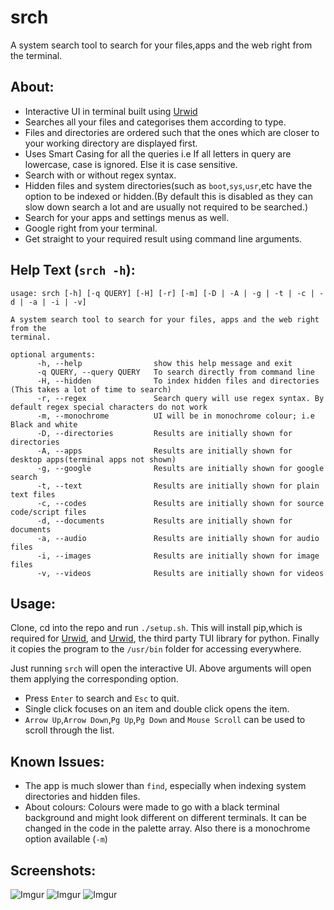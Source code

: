 # srch
A system search tool to search for your files,apps and the web right from the terminal.	

## About:
* Interactive UI in terminal built using [Urwid](http://urwid.org/index.html)
*	Searches all your files and categorises them according to type.
* Files and directories are ordered such that the ones which are closer to your working directory are displayed first.
* Uses Smart Casing for all the queries i.e If all letters in query are lowercase, case is ignored. Else it is case sensitive.
* Search with or without regex syntax.
* Hidden files and system directories(such as ```boot```,```sys```,```usr```,etc have the option to be indexed or hidden.(By default this is disabled as they can slow down search a lot and are usually not required to be searched.)
* Search for your apps and settings menus as well.
* Google right from your terminal.
* Get straight to your required result using command line arguments.

## Help Text (```srch -h```):
	usage: srch [-h] [-q QUERY] [-H] [-r] [-m] [-D | -A | -g | -t | -c | -d | -a | -i | -v]

    A system search tool to search for your files, apps and the web right from the
    terminal.

    optional arguments:
          -h, --help                show this help message and exit
          -q QUERY, --query QUERY   To search directly from command line
          -H, --hidden              To index hidden files and directories (This takes a lot of time to search)
          -r, --regex               Search query will use regex syntax. By default regex special characters do not work
          -m, --monochrome          UI will be in monochrome colour; i.e Black and white
          -D, --directories         Results are initially shown for directories
          -A, --apps                Results are initially shown for desktop apps(terminal apps not shown)
          -g, --google              Results are initially shown for google search
          -t, --text                Results are initially shown for plain text files
          -c, --codes               Results are initially shown for source code/script files
          -d, --documents           Results are initially shown for documents
          -a, --audio               Results are initially shown for audio files
          -i, --images              Results are initially shown for image files
          -v, --videos              Results are initially shown for videos
  
## Usage:
   Clone, cd into the repo and run ```./setup.sh```. This will install pip,which is required for [Urwid](http://urwid.org/index.html), and [Urwid](http://urwid.org/index.html), the third party TUI library for python. Finally it copies the program to the ```/usr/bin``` folder for accessing everywhere.

   Just running ```srch``` will open the interactive UI. Above arguments will open them applying the corresponding option.

   * Press ```Enter``` to search and ```Esc``` to quit.
   * Single click focuses on an item and double click opens the item.
   * ```Arrow Up```,```Arrow Down```,```Pg Up```,```Pg Down``` and ```Mouse Scroll``` can be used to scroll through the list.

## Known Issues:
   * The app is much slower than ```find```, especially when indexing system directories and hidden files.
   * About colours: Colours were made to go with a black terminal background and might look different on different terminals. It can be changed in the code in the palette array. Also there is a monochrome option available (```-m```)

## Screenshots:

![Imgur](https://i.imgur.com/Ex35t1C.png)
![Imgur](https://imgur.com/1utWL0o.png)
![Imgur](https://imgur.com/7lPikrU.png)


